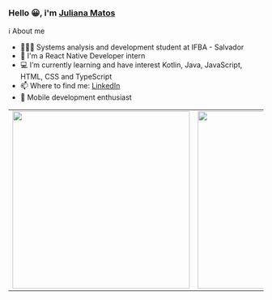 ### Hello 😀, i'm <a href='https://jumatosk.github.io/'> Juliana Matos</a>

ℹ About me
  - 👩🏻‍💻 Systems analysis and development student at IFBA - Salvador
  - 🔭 I'm a React Native Developer intern
  - 💻 I’m currently learning and have interest Kotlin, Java, JavaScript, HTML, CSS and TypeScript
  - 📫 Where to find me: <a href='https://www.linkedin.com/in/jumatosk/'>LinkedIn</a>
  - 📱  Mobile development enthusiast

<center>
<table>
    <tr>
        <td><img width="350px" align="center" src="https://github-readme-stats.vercel.app/api/top-langs/?username=jumatosk&hide=html&layout=compact&theme=buefy" /></td>
        <td><img width="350px" align="center" src="https://github-readme-stats.vercel.app/api?username=jumatosk&theme=buefy"/></td>
    </tr>   
</table>
</center> 
